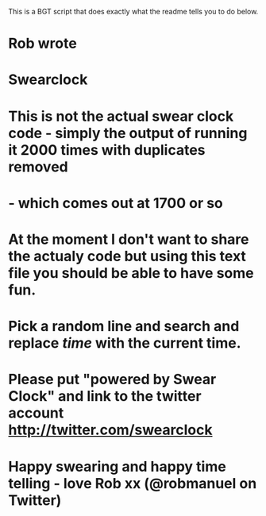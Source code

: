 This is a BGT script that does exactly what the readme tells you to do below.
# Rob wrote
# Swearclock
# This is not the actual swear clock code - simply the output of running it 2000 times with duplicates removed 
# - which comes out at 1700 or so
#
# At the moment I don't want to share the actualy code but using this text file you should be able to have some fun.
#
# Pick a random line and search and replace _time_ with the current time.
# 
# Please put "powered by Swear Clock" and link to the twitter account http://twitter.com/swearclock
#
# Happy swearing and happy time telling - love Rob xx (@robmanuel on Twitter)
